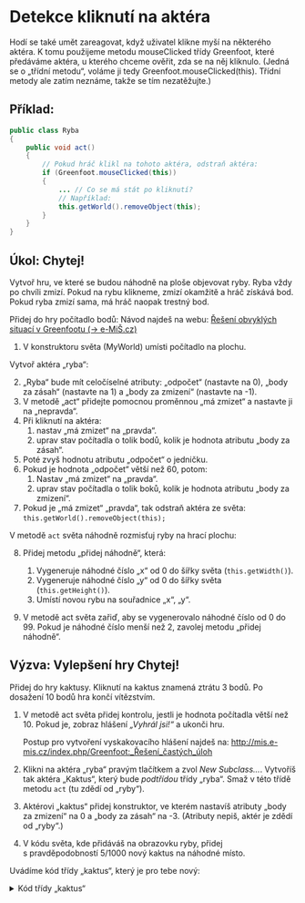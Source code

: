 # Detekce kliknutí na aktéra

Hodí se také umět zareagovat, když uživatel klikne myší na některého aktéra. K&nbsp;tomu použijeme metodu mouseClicked třídy Greenfoot, které předáváme aktéra, u&nbsp;kterého chceme ověřit, zda se na něj kliknulo. (Jedná se o „třídní metodu“, voláme ji tedy Greenfoot.mouseClicked(this). Třídní metody ale zatím neznáme, takže se tím nezatěžujte.)

## Příklad:
```java
public class Ryba
{
	public void act()
	{
		// Pokud hráč klikl na tohoto aktéra, odstraň aktéra:
		if (Greenfoot.mouseClicked(this))
		{
			... // Co se má stát po kliknutí?
			// Například:
			this.getWorld().removeObject(this);
		}
	}
}
```

## Úkol: Chytej!
Vytvoř hru, ve které se budou náhodně na ploše objevovat ryby. Ryba vždy po chvíli zmizí. Pokud na rybu klikneme, zmizí okamžitě a&nbsp;hráč získává bod. Pokud ryba zmizí sama, má hráč naopak trestný bod.

Přidej do hry počítadlo bodů:
Návod najdeš na webu: [Řešení obvyklých situací v&nbsp;Greenfootu (→ e-MiŠ.cz)](http://mis.e-mis.cz/index.php/Greenfoot:_Řešení_častých_úloh)

1. V&nbsp;konstruktoru světa (MyWorld) umísti počítadlo na plochu.

Vytvoř aktéra „ryba“:

2. „Ryba“ bude mít celočíselné atributy: „odpočet“ (nastavte na 0), „body za zásah“ (nastavte na 1) a „body za zmizení“ (nastavte na -1).
3. V&nbsp;metodě „act“ přidejte pomocnou proměnnou „má zmizet“ a&nbsp;nastavte ji na „nepravda“.
4. Při kliknutí na aktéra:
    1. nastav „má zmizet“ na „pravda“.
    2. uprav stav počítadla o&nbsp;tolik bodů, kolik je hodnota atributu „body za zásah“.
5. Poté zvyš hodnotu atributu „odpočet“ o&nbsp;jedničku.
6. Pokud je hodnota „odpočet“ větší než 60, potom:
    1. Nastav „má zmizet“ na „pravda“.
    2. uprav stav počítadla o&nbsp;tolik boků, kolik je hodnota atributu „body za zmizení“.
7. Pokud je „má zmizet“ „pravda“, tak odstraň aktéra ze světa: `this.getWorld().removeObject(this);`

V&nbsp;metodě `act` světa náhodně rozmisťuj ryby na hrací plochu:

8. Přidej metodu „přidej náhodně“, která:
   1. Vygeneruje náhodné číslo „x“ od 0 do šířky světa (`this.getWidth()`).
   2. Vygeneruje náhodné číslo „y“ od 0 do šířky světa (`this.getHeight()`).
   3. Umístí novou rybu na souřadnice „x“, „y“.

9. V&nbsp;metodě act světa zařiď, aby se vygenerovalo náhodné číslo od 0 do 99. Pokud je náhodné číslo menší než 2, zavolej metodu „přidej náhodně“.

## Výzva: Vylepšení hry Chytej!
Přidej do hry kaktusy. Kliknutí na kaktus znamená ztrátu 3&nbsp;bodů. Po dosažení 10&nbsp;bodů hra končí vítězstvím.

 1. V&nbsp;metodě act světa přidej kontrolu, jestli je hodnota počítadla větší než 10. Pokud je, zobraz hlášení _„Vyhrál jsi!“_ a&nbsp;ukonči hru. 
 
    Postup pro vytvoření vyskakovacího hlášení najdeš na: http://mis.e-mis.cz/index.php/Greenfoot:_Řešení_častých_úloh

 2. Klikni na aktéra „ryba“ pravým tlačítkem a&nbsp;zvol _New Subclass..._. Vytvoříš tak aktéra „Kaktus“, který bude _podtřídou_ třídy „ryba“. Smaž v&nbsp;této třídě metodu `act` (tu zdědí od „ryby“).
 3. Aktérovi „kaktus“ přidej konstruktor, ve kterém nastavíš atributy „body za zmizení“ na 0 a&nbsp;„body za zásah“ na -3. (Atributy nepiš, aktér je zdědí od „ryby“.)
 4. V&nbsp;kódu světa, kde přidáváš na obrazovku ryby, přidej s&nbsp;pravděpodobností 5/1000 nový kaktus na náhodné místo.

Uvádíme kód třídy „kaktus“, který je pro tebe nový:

<details><summary>Kód třídy „kaktus“</summary>

```java
public class Kaktus extends Ryba {
    public Kaktus() {
        bodyZaZmizeni = 0;
        bodyZaZasah = -3;
    }
}
```
</details>
